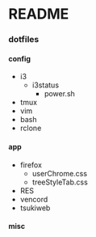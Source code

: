# README

### dotfiles
#### config
- i3
    - i3status
        - power.sh
- tmux
- vim
- bash
- rclone

#### app
- firefox
    - userChrome.css
    - treeStyleTab.css
- RES
- vencord
- tsukiweb

#### misc
